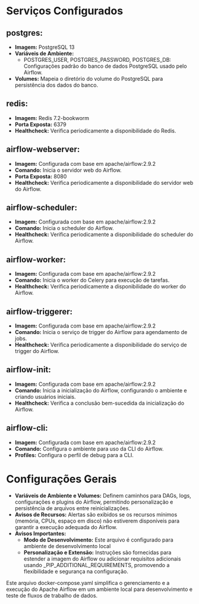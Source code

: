 # Serviços Configurados

## postgres:

- **Imagem:** PostgreSQL 13
- **Variáveis de Ambiente:**
  - POSTGRES_USER, POSTGRES_PASSWORD, POSTGRES_DB: Configurações padrão do banco de dados PostgreSQL usado pelo Airflow.
- **Volumes:** Mapeia o diretório do volume do PostgreSQL para persistência dos dados do banco.

## redis:

- **Imagem:** Redis 7.2-bookworm
- **Porta Exposta:** 6379
- **Healthcheck:** Verifica periodicamente a disponibilidade do Redis.

## airflow-webserver:

- **Imagem:** Configurada com base em apache/airflow:2.9.2
- **Comando:** Inicia o servidor web do Airflow.
- **Porta Exposta:** 8080
- **Healthcheck:** Verifica periodicamente a disponibilidade do servidor web do Airflow.

## airflow-scheduler:

- **Imagem:** Configurada com base em apache/airflow:2.9.2
- **Comando:** Inicia o scheduler do Airflow.
- **Healthcheck:** Verifica periodicamente a disponibilidade do scheduler do Airflow.

## airflow-worker:

- **Imagem:** Configurada com base em apache/airflow:2.9.2
- **Comando:** Inicia o worker do Celery para execução de tarefas.
- **Healthcheck:** Verifica periodicamente a disponibilidade do worker do Airflow.

## airflow-triggerer:

- **Imagem:** Configurada com base em apache/airflow:2.9.2
- **Comando:** Inicia o serviço de trigger do Airflow para agendamento de jobs.
- **Healthcheck:** Verifica periodicamente a disponibilidade do serviço de trigger do Airflow.

## airflow-init:

- **Imagem:** Configurada com base em apache/airflow:2.9.2
- **Comando:** Inicia a inicialização do Airflow, configurando o ambiente e criando usuários iniciais.
- **Healthcheck:** Verifica a conclusão bem-sucedida da inicialização do Airflow.

## airflow-cli:

- **Imagem:** Configurada com base em apache/airflow:2.9.2
- **Comando:** Configura o ambiente para uso da CLI do Airflow.
- **Profiles:** Configura o perfil de debug para a CLI.

# Configurações Gerais

- **Variáveis de Ambiente e Volumes:** Definem caminhos para DAGs, logs, configurações e plugins do Airflow, permitindo personalização e persistência de arquivos entre reinicializações.
- **Avisos de Recursos:** Alertas são exibidos se os recursos mínimos (memória, CPUs, espaço em disco) não estiverem disponíveis para garantir a execução adequada do Airflow.
- **Avisos Importantes:**
  - **Modo de Desenvolvimento:** Este arquivo é configurado para ambiente de desenvolvimento local
  - **Personalização e Extensão:** Instruções são fornecidas para estender a imagem do Airflow ou adicionar requisitos adicionais usando _PIP_ADDITIONAL_REQUIREMENTS, promovendo a flexibilidade e segurança na configuração.

Este arquivo docker-compose.yaml simplifica o gerenciamento e a execução do Apache Airflow em um ambiente local para desenvolvimento e teste de fluxos de trabalho de dados.
